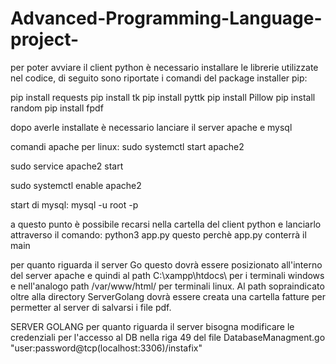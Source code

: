 # Advanced-Programming-Language-project-

per poter avviare il client python è necessario installare le librerie utilizzate nel codice, di seguito sono riportate i comandi del package installer pip:

pip install requests
pip install tk
pip install pyttk
pip install Pillow
pip install random
pip install fpdf

dopo averle installate è necessario lanciare il server apache e mysql 

comandi apache per linux:
sudo systemctl start apache2

sudo service apache2 start

sudo systemctl enable apache2

start di mysql:
mysql -u root -p

a questo punto è possibile recarsi nella cartella del client python e lanciarlo attraverso il comando:
python3 app.py 
questo perchè app.py conterrà il main

per quanto riguarda il server Go questo dovrà essere posizionato all'interno del server apache e quindi al path C:\xampp\htdocs\  per i terminali windows e nell'analogo path /var/www/html/ per terminali linux.
Al path sopraindicato oltre alla directory ServerGolang dovrà essere creata una cartella fatture per permetter al server di salvarsi i file pdf.



SERVER GOLANG 
per quanto riguarda il server bisogna modificare le credenziali per l'accesso al DB nella riga 49 del file DatabaseManagment.go
"user:password@tcp(localhost:3306)/instafix"
